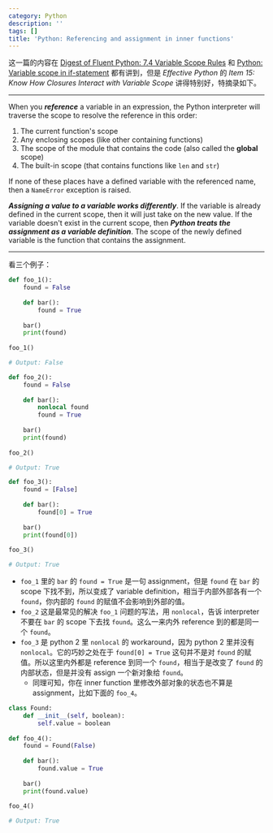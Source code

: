 ```yaml
---
category: Python
description: ''
tags: []
title: 'Python: Referencing and assignment in inner functions'
---
```


这一篇的内容在 [Digest of Fluent Python: 7.4 Variable Scope Rules](/python/2016/09/16/digest-of-fluent-python#7-4-Variable-Scope-Rules) 和 [Python: Variable scope in if-statement](/python/2017/08/18/python-variable-scope-in-if-statement) 都有讲到，但是 _Effective Python_ 的 _Item 15: Know How Closures Interact with Variable Scope_ 讲得特别好，特摘录如下。

-----

When you _**reference**_ a variable in an expression, the Python interpreter will traverse the scope to resolve the reference in this order:

1. The current function's scope
2. Any enclosing scopes (like other containing functions)
3. The scope of the module that contains the code (also called the **global** scope)
4. The built-in scope (that contains functions like `len` and `str`)

If none of these places have a defined variable with the referenced name, then a `NameError` exception is raised.

_**Assigning a value to a variable works differently**_. If the variable is already defined in the current scope, then it will just take on the new value. If the variable doesn't exist in the current scope, then _**Python treats the assignment as a variable definition**_. The scope of the newly defined variable is the function that contains the assignment.

-----

看三个例子：

```python
def foo_1():
    found = False
    
    def bar():
        found = True
        
    bar()
    print(found)
    
foo_1()

# Output: False
```

```python
def foo_2():
    found = False
    
    def bar():
        nonlocal found
        found = True
        
    bar()
    print(found)
    
foo_2()

# Output: True
```

```python
def foo_3():
    found = [False]
    
    def bar():
        found[0] = True
        
    bar()
    print(found[0])
    
foo_3()

# Output: True
```

- `foo_1` 里的 `bar` 的 `found = True` 是一句 assignment，但是 `found` 在 `bar` 的 scope 下找不到，所以变成了 variable definition，相当于内部外部各有一个 `found`，你内部的 `found` 的赋值不会影响到外部的值。
- `foo_2` 这是最常见的解决 `foo_1` 问题的写法，用 `nonlocal`，告诉 interpreter 不要在 `bar` 的 scope 下去找 `found`。这么一来内外 reference 到的都是同一个 `found`。
- `foo_3` 是 python 2 里 `nonlocal` 的 workaround，因为 python 2 里并没有 `nonlocal`。它的巧妙之处在于 `found[0] = True` 这句并不是对 `found` 的赋值。所以这里内外都是 reference 到同一个 `found`，相当于是改变了 `found` 的内部状态，但是并没有 assign 一个新对象给 `found`。
    - 同理可知，你在 inner function 里修改外部对象的状态也不算是 assignment，比如下面的 `foo_4`。

```python
class Found:
    def __init__(self, boolean):
        self.value = boolean
        
def foo_4():
    found = Found(False)
    
    def bar():
        found.value = True
        
    bar()
    print(found.value)
    
foo_4()

# Output: True
```